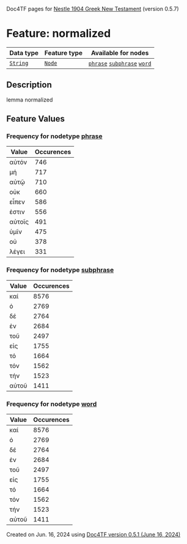Doc4TF pages for [Nestle 1904 Greek New Testament](https://github.com/saulocantanhede/tfgreek2/tree/main/tf) (version 0.5.7)
# Feature: normalized
Data type|Feature type|Available for nodes
---|---|---
[`String`](featuresbydatatype.md#string)|[`Node`](featuresbytype.md#node)| [`phrase`](featuresbynodetype.md#phrase)  [`subphrase`](featuresbynodetype.md#subphrase)  [`word`](featuresbynodetype.md#word) 
## Description
lemma normalized
## Feature Values
### Frequency for nodetype [phrase](featuresbynodetype.md#phrase)
Value|Occurences
---|---
αὐτόν|746
μή|717
αὐτῷ|710
οὐκ|660
εἶπεν|586
ἐστιν|556
αὐτοῖς|491
ὑμῖν|475
οὐ|378
λέγει|331
### Frequency for nodetype [subphrase](featuresbynodetype.md#subphrase)
Value|Occurences
---|---
καί|8576
ὁ|2769
δέ|2764
ἐν|2684
τοῦ|2497
εἰς|1755
τό|1664
τόν|1562
τήν|1523
αὐτοῦ|1411
### Frequency for nodetype [word](featuresbynodetype.md#word)
Value|Occurences
---|---
καί|8576
ὁ|2769
δέ|2764
ἐν|2684
τοῦ|2497
εἰς|1755
τό|1664
τόν|1562
τήν|1523
αὐτοῦ|1411
 

Created on Jun. 16, 2024 using [Doc4TF version 0.5.1 (June 16, 2024)](https://github.com/tonyjurg/Doc4TF/blob/main/CreateFeatureDoc.ipynb) 